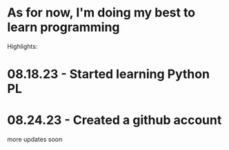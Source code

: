 # As for now, I'm doing my best to learn programming

Highlights:
# 08.18.23 - Started learning Python PL
# 08.24.23 - Created a github account
more updates soon
